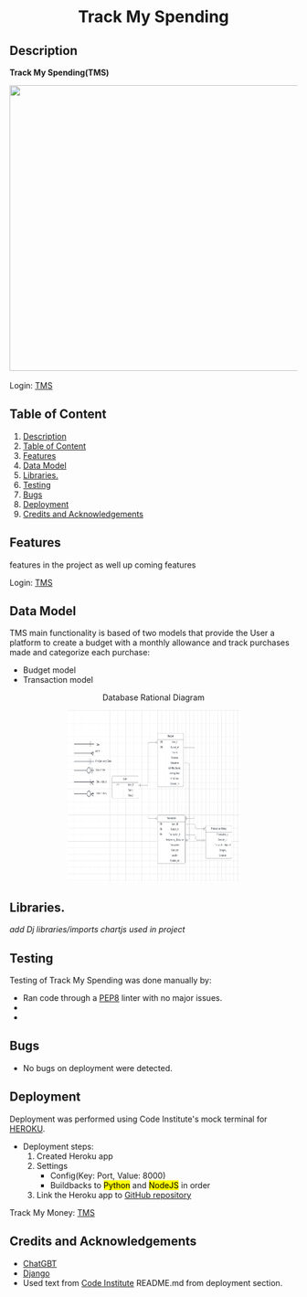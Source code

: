 <div align="center"><h1>Track My Spending</h1></div>

## Description 

**Track My Spending(TMS)** 

<div align="center"><img src= "./assets/screenshots/" width=700 height=500></div>

Login: [TMS](https://track-my-spending-2651d262fa88.herokuapp.com/)

## Table of Content 

1. [Description](#description)
2. [Table of Content](#table-of-content)
3. [Features](#features)
4. [Data Model](#data-model)
5. [Libraries.](#libraries)
6. [Testing](#testing)
7. [Bugs](#bugs)
8. [Deployment](#deployment)
9. [Credits and Acknowledgements](#credits-and-acknowledgements)


## Features
features in the project as well up coming features


Login: [TMS](https://track-my-spending-2651d262fa88.herokuapp.com/)

## Data Model 
TMS main functionality is based of two models that provide the User a platform to
create a budget with a monthly allowance and track purchases made and categorize each purchase:

- Budget model
- Transaction model
<div align="center"><p>Database Rational Diagram</p><img src="./static/images/database_ERD.jpg" width=300 height=300></div>


## Libraries.
 *add Dj libraries/imports chartjs used in project*
## Testing
Testing of Track My Spending was done manually by:
- Ran code through a [PEP8](https://pep8ci.herokuapp.com/) linter with no major issues.  
-   
- 

## Bugs

- No bugs on deployment were detected.
  
## Deployment 
Deployment was performed using Code Institute's mock terminal for [HEROKU](heroku.com/apps).
- Deployment steps:
  1. Created Heroku app
  2. Settings
     - Config(Key: Port, Value: 8000)
     - Buildbacks to <mark>Python</mark> and <mark>NodeJS</mark> in order
  3. Link the Heroku app to [GitHub repository](https://github.com/CraigB73/track-my-spending.git)

Track My Money: [TMS](https://track-my-spending-2651d262fa88.herokuapp.com/)

## Credits and Acknowledgements
- [ChatGBT](https://chat.openai.com/) 
- [Django](https://docs.djangoproject.com/en/5.0/)
- Used text from [Code Institute](https://codeinstitute.net/se/) README.md from deployment section.

